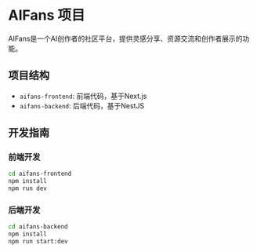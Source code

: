 # AIFans 项目

AIFans是一个AI创作者的社区平台，提供灵感分享、资源交流和创作者展示的功能。

## 项目结构

- `aifans-frontend`: 前端代码，基于Next.js
- `aifans-backend`: 后端代码，基于NestJS

## 开发指南

### 前端开发

```bash
cd aifans-frontend
npm install
npm run dev
```

### 后端开发

```bash
cd aifans-backend
npm install
npm run start:dev
``` 